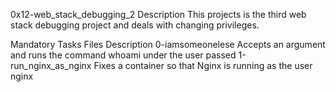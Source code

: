 0x12-web_stack_debugging_2
Description
This projects is the third web stack debugging project and deals with changing privileges.

Mandatory Tasks
Files	Description
0-iamsomeonelese	Accepts an argument and runs the command whoami under the user passed
1-run_nginx_as_nginx	Fixes a container so that Nginx is running as the user nginx
